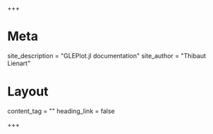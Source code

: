 +++

# Meta
site_description = "GLEPlot.jl documentation"
site_author = "Thibaut Lienart"

# Layout
content_tag = ""
heading_link = false

+++
